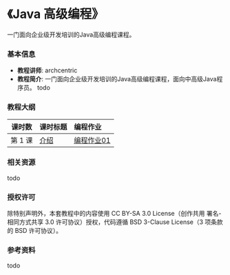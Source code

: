 《Java 高级编程》
=======

一门面向企业级开发培训的Java高级编程课程。

### 基本信息

- **教程讲师**: archcentric
- **教程简介**: 一门面向企业级开发培训的Java高级编程课程，面向中高级Java程序员。
todo

### 教程大纲

| 课时数 | 课时标题 | 编程作业 |
|:-----:|:--------|:-------|
|第 1 课| [介绍](lecture\Java高级编程_-_Lecture_1_-_课程介绍.pptx) | [编程作业01](hw\jt-hw01-intro) |


### 相关资源
todo

### 授权许可

除特别声明外，本套教程中的内容使用 CC BY-SA 3.0 License（创作共用 署名-相同方式共享 3.0 许可协议）授权，代码遵循 BSD 3-Clause License（3 项条款的 BSD 许可协议）。

### 参考资料

todo




